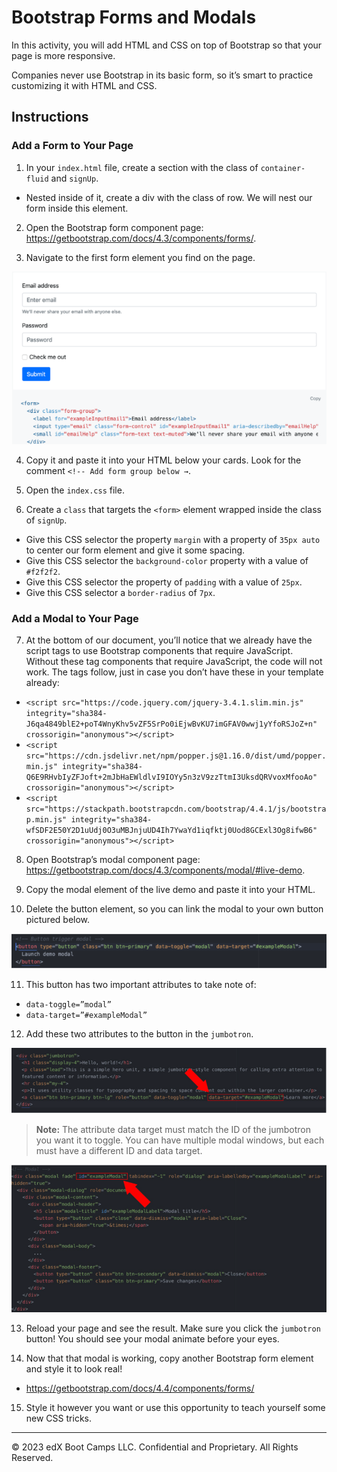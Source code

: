 # Bootstrap Forms and Modals

In this activity, you will add HTML and CSS on top of Bootstrap so that your page is more responsive. 

Companies never use Bootstrap in its basic form, so it’s smart to practice customizing it with HTML and CSS. 

## Instructions

### Add a Form to Your Page

1. In your `index.html` file, create a section with the class of `container-fluid` and `signUp`.
- Nested inside of it, create a div with the class of row. We will nest our form inside this element.

2. Open the Bootstrap form component page: https://getbootstrap.com/docs/4.3/components/forms/.

3. Navigate to the first form element you find on the page.
 
 ![Form Solution](./images/form-solution.png)

4. Copy it and paste it into your HTML below your cards. Look for the comment `<!-- Add form group below →`.

5. Open the `index.css` file.

6. Create a `class` that targets the `<form>` element wrapped inside the class of `signUp`.

- Give this CSS selector the property `margin` with a property of `35px auto` to center our form element and give it some spacing.
- Give this CSS selector the `background-color` property with a value of `#f2f2f2`.
- Give this CSS selector the property of `padding` with a value of `25px`.
- Give this CSS selector a `border-radius` of `7px`.

### Add a Modal to Your Page

7. At the bottom of our document, you’ll notice that we already have the script tags to use Bootstrap components that require JavaScript. Without these tag components that require JavaScript, the code will not work. The tags follow, just in case you don’t have these in your template already:
- `<script src="https://code.jquery.com/jquery-3.4.1.slim.min.js" integrity="sha384-J6qa4849blE2+poT4WnyKhv5vZF5SrPo0iEjwBvKU7imGFAV0wwj1yYfoRSJoZ+n" crossorigin="anonymous"></script>`
- `<script src="https://cdn.jsdelivr.net/npm/popper.js@1.16.0/dist/umd/popper.min.js" integrity="sha384-Q6E9RHvbIyZFJoft+2mJbHaEWldlvI9IOYy5n3zV9zzTtmI3UksdQRVvoxMfooAo" crossorigin="anonymous"></script>`
- `<script src="https://stackpath.bootstrapcdn.com/bootstrap/4.4.1/js/bootstrap.min.js" integrity="sha384-wfSDF2E50Y2D1uUdj0O3uMBJnjuUD4Ih7YwaYd1iqfktj0Uod8GCExl3Og8ifwB6" crossorigin="anonymous"></script>`

8. Open Bootstrap’s modal component page: https://getbootstrap.com/docs/4.3/components/modal/#live-demo.

9. Copy the modal element of the live demo and paste it into your HTML.

10. Delete the button element, so you can link the modal to your own button pictured below.

  ![Button Element](./images/button-element.png)
 
11. This button has two important attributes to take note of:
- `data-toggle=”modal”`
- `data-target=”#exampleModal”`

12. Add these two attributes to the button in the `jumbotron`.

 ![Jumbotron Attributes](./images/jumbotron-attributes.png)

> **Note:** The attribute data target must match the ID of the jumbotron you want it to toggle. You can have multiple modal windows, but each must have a different ID and data target.
  
  ![Modal Id](./images/modal-id.png)

13. Reload your page and see the result. Make sure you click the `jumbotron` button! You should see your modal animate before your eyes.

14. Now that that modal is working, copy another Bootstrap form element and style it to look real!

- https://getbootstrap.com/docs/4.4/components/forms/

15. Style it however you want or use this opportunity to teach yourself some new CSS tricks.

---

© 2023 edX Boot Camps LLC. Confidential and Proprietary. All Rights Reserved.
